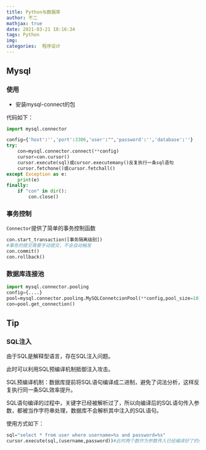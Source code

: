 ```yaml
---
title: Python与数据库
author: 不二
mathjax: true
date: 2021-03-21 18:16:34
tags: Python
img:
categories:  程序设计
---
```


## Mysql

### 使用

- 安装mysql-connect的包

代码如下：

```Python
import mysql.connector

config={'host':'','port':3306,'user':"",'password':'','database':''}
try:
    con=mysql.connector.connect(**config)
	cursor=con.cursor()
	cursor.execute(sql)或cursor.executemany()反复执行一条sql语句
	cursor.fetchone()或cursor.fetchall()
except Exception as e:
    print(e)
finally:
    if "con" in dir():
        con.close()
```

### 事务控制

`Connector`提供了简单的事务控制函数

```Python
con.start_transaction([事务隔离级别])
#事务的提交需要手动提交，不会自动触发
con.commit()
con.rollback()
```

### 数据库连接池

```Python
import mysql.connector.pooling
config={....}
pool=mysql.connector.pooling.MySQLConnetcionPool(**config,pool_size=10)
con=pool.get_connection()
```

## Tip

### SQL注入

由于SQL是解释型语言，存在SQL注入问题。

此时可以利用SQL预编译机制抵御注入攻击。

SQL预编译机制：数据库提前将SQL语句编译成二进制，避免了词法分析，这样反复执行同一条SQL效率提升。

SQL语句编译的过程中，关键字已经被解析过了，所以向编译后的SQL语句传入参数，都被当作字符串处理，数据库不会解析其中注入的SQL语句。

使用方式如下：

```Python
sql="select * from user where username=%s and password=%s"
cursor.execute(sql,(username,password))#此时两个数作为参数传入已经编译好了的sql语句中
```

